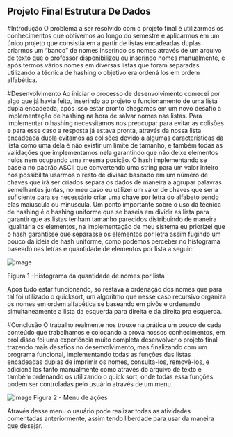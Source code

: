 ## Projeto Final Estrutura De Dados

#Introdução
O problema a ser resolvido com o projeto final é utilizarmos os conhecimentos que obtivemos ao longo do semestre e aplicarmos em um único projeto que consistia em a partir de listas encadeadas duplas criarmos um “banco” de nomes inserindo os nomes através de um arquivo de texto que o professor disponibilizou ou inserindo nomes manualmente, e após termos vários nomes em diversas listas que foram separadas utilizando a técnica de hashing o objetivo era ordená los em ordem alfabética.

#Desenvolvimento
	Ao iniciar o processo de desenvolvimento comecei por algo que já havia feito, inserindo ao projeto o funcionamento de uma lista dupla encadeada, após isso estar pronto chegamos em um novo desafio a implementação de hashing na hora de salvar nomes nas listas.
	Para implementar o hashing necessitamos nos preocupar para evitar as colisões e para esse caso a resposta já estava pronta, através da nossa lista encadeada dupla evitamos as colisões devido a algumas características da lista como uma dela é não existir um limite de tamanho, e também todas as validações que implementamos nela garantindo que não deixe elementos nulos nem ocupando uma mesma posição.
	O hash implementando se baseia no padrão ASCII que convertendo uma string para um valor inteiro nos possibilita usarmos o resto de divisão baseado em um número de chaves que irá ser criados separa os dados de maneira a agrupar palavras semelhantes juntas, no meu caso eu utilizei um valor de chaves que seria suficiente para se necessário criar uma chave por letra do alfabeto sendo elas maiuscula ou  minuscula.
	Um ponto importante sobre o uso da técnica de hashing é o hashing uniforme que se baseia em dividir as lista para garantir que as listas tenham tamanho parecidos distribuindo de maneira igualitária os elementos, na implementação de  meu sistema eu priorizei que o hash garantisse que separasse os elementos por letra assim fugindo um pouco da ideia de hash uniforme, como podemos perceber no histograma baseado nas letras e quantidade de elementos por lista a seguir:
	
![image](https://user-images.githubusercontent.com/35471513/178390557-7ea8d8ef-6114-45f3-9c85-832d610ece2c.png)

Figura 1 -Histograma da quantidade de nomes por lista

Após tudo estar funcionando, só restava a ordenação dos nomes que para tal foi utilizado o quicksort, um algoritmo que nesse caso recursivo organiza os nomes em ordem alfabética se baseando em pivôs e ordenando simultaneamente a lista da esquerda para direita e da direita pra esquerda.



#Conclusão
O trabalho realmente nos trouxe na prática um pouco de cada conteúdo que trabalhamos e colocando a prova nossos conhecimentos, em prol disso foi uma experiência muito completa desenvolver o projeto final trazendo mais desafios no desenvolvimento, mas finalizando com um programa funcional, implementando todas as funções das listas encadeadas duplas de imprimir os nomes, consulta-los, removê-los, e adicioná los tanto manualmente como através do arquivo de texto e também ordenando os utilizando o quick sort, onde todas essa funções podem ser controladas pelo usuário através de um menu.

![image](https://user-images.githubusercontent.com/35471513/178390494-8d91a420-f315-4686-a749-f064603cd27e.png)
Figura 2 - Menu de ações

Através desse menu o usuário pode realizar todas as atividades comentadas anteriormente, assim tendo liberdade para usar da maneira que desejar.
